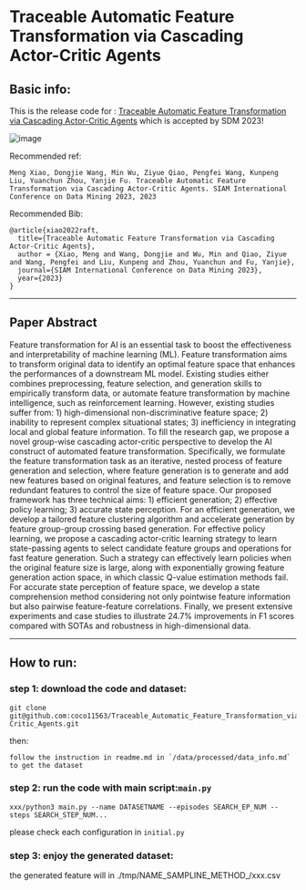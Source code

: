 # Traceable Automatic Feature Transformation via Cascading Actor-Critic Agents
## Basic info:
This is the release code for :
[Traceable Automatic Feature Transformation via Cascading Actor-Critic Agents](https://arxiv.org/abs/2212.13402) 
which is accepted by SDM 2023!


![image](https://user-images.githubusercontent.com/13342088/209976599-863e0586-0748-4e7a-9458-c21d34fe0831.png)

Recommended ref:
```
Meng Xiao, Dongjie Wang, Min Wu, Ziyue Qiao, Pengfei Wang, Kunpeng Liu, Yuanchun Zhou, Yanjie Fu. Traceable Automatic Feature Transformation via Cascading Actor-Critic Agents. SIAM International Conference on Data Mining 2023, 2023
```

Recommended Bib:
```
@article{xiao2022raft,
  title={Traceable Automatic Feature Transformation via Cascading Actor-Critic Agents},
  author = {Xiao, Meng and Wang, Dongjie and Wu, Min and Qiao, Ziyue and Wang, Pengfei and Liu, Kunpeng and Zhou, Yuanchun and Fu, Yanjie},
  journal={SIAM International Conference on Data Mining 2023},
  year={2023}
}
```
***
## Paper Abstract
Feature transformation for AI is an essential task to boost the effectiveness and interpretability of machine learning (ML). Feature transformation aims to transform original data to identify an optimal feature space that enhances the performances of a downstream ML model. Existing studies either combines preprocessing, feature selection, and generation skills to empirically transform data,  or automate feature transformation by machine intelligence, such as reinforcement learning. However, existing studies suffer from: 1) high-dimensional non-discriminative feature space; 2) inability to represent complex situational states;  3) inefficiency in integrating local and global feature information. To fill the research gap, we propose a novel group-wise cascading actor-critic perspective to develop the AI construct of automated feature transformation. 
Specifically, we formulate the feature transformation task as an iterative, nested process of feature generation and selection, where feature generation is to generate and add new features based on original features, and feature selection is to remove redundant features to control the size of feature space. Our proposed framework has three technical aims: 1) efficient generation; 2) effective policy learning; 3) accurate state perception. For an efficient generation, we develop a tailored feature clustering algorithm and accelerate generation by feature group-group crossing based generation. For effective policy learning, we propose a cascading actor-critic learning strategy to learn state-passing agents to select candidate feature groups and operations for fast feature generation. Such a strategy can effectively learn policies when the original feature size is large, along with exponentially growing feature generation action space, in which classic Q-value estimation methods fail. For accurate state perception of feature space, we develop a state comprehension method considering not only pointwise feature information but also pairwise feature-feature correlations. Finally, we present extensive experiments and case studies to illustrate 24.7\% improvements in F1 scores compared with SOTAs and robustness in high-dimensional data.
***




## How to run:
### step 1: download the code and dataset:
```
git clone git@github.com:coco11563/Traceable_Automatic_Feature_Transformation_via_Cascading_Actor-Critic_Agents.git
```
then:
```
follow the instruction in readme.md in `/data/processed/data_info.md` to get the dataset
```

### step 2: run the code with main script:`main.py`

```
xxx/python3 main.py --name DATASETNAME --episodes SEARCH_EP_NUM --steps SEARCH_STEP_NUM...
```

please check each configuration in `initial.py`

### step 3: enjoy the generated dataset:

the generated feature will in ./tmp/NAME_SAMPLINE_METHOD_/xxx.csv
